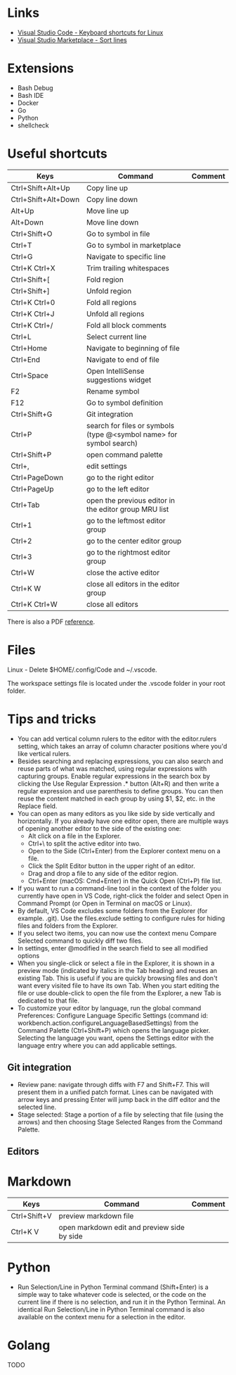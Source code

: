 # Links
- [Visual Studio Code - Keyboard shortcuts for Linux](https://code.visualstudio.com/shortcuts/keyboard-shortcuts-linux.pdf)
- [Visual Studio Marketplace - Sort lines](https://marketplace.visualstudio.com/items?itemName=Tyriar.sort-lines)

# Extensions
- Bash Debug
- Bash IDE
- Docker
- Go
- Python
- shellcheck

# Useful shortcuts
| Keys | Command | Comment |
|---|---|---|
| Ctrl+Shift+Alt+Up | Copy line up | |
| Ctrl+Shift+Alt+Down | Copy line down | |
| Alt+Up | Move line up | |
| Alt+Down | Move line down | |
| Ctrl+Shift+O | Go to symbol in file | |
| Ctrl+T | Go to symbol in marketplace | |
| Ctrl+G | Navigate to specific line | |
| Ctrl+K Ctrl+X | Trim trailing whitespaces | |
| Ctrl+Shift+[ | Fold region | |
| Ctrl+Shift+] | Unfold region | |
| Ctrl+K Ctrl+0 | Fold all regions | |
| Ctrl+K Ctrl+J | Unfold all regions | |
| Ctrl+K Ctrl+/ | Fold all block comments | |
| Ctrl+L | Select current line | |
| Ctrl+Home | Navigate to beginning of file | |
| Ctrl+End | Navigate to end of file | |
| Ctrl+Space | Open IntelliSense suggestions widget | |
| F2 | Rename symbol | |
| F12 | Go to symbol definition | |
| Ctrl+Shift+G | Git integration | |
| Ctrl+P | search for files or symbols (type @\<symbol name\> for symbol search) | |
| Ctrl+Shift+P | open command palette | |
| Ctrl+, | edit settings | |
| Ctrl+PageDown | go to the right editor | |
| Ctrl+PageUp | go to the left editor | |
| Ctrl+Tab | open the previous editor in the editor group MRU list | |
| Ctrl+1 | go to the leftmost editor group | |
| Ctrl+2 | go to the center editor group | |
| Ctrl+3 | go to the rightmost editor group | |
| Ctrl+W | close the active editor | |
| Ctrl+K W | close all editors in the editor group | |
| Ctrl+K Ctrl+W | close all editors | |

There is also a PDF [reference](https://code.visualstudio.com/shortcuts/keyboard-shortcuts-linux.pdf).

# Files
Linux - Delete $HOME/.config/Code and ~/.vscode.


The workspace settings file is located under the .vscode folder in your root folder.

# Tips and tricks
- You can add vertical column rulers to the editor with the editor.rulers setting, which takes an array of column character positions where you'd like vertical rulers.
- Besides searching and replacing expressions, you can also search and reuse parts of what was matched, using regular expressions with capturing groups. Enable regular expressions in the search box by clicking the Use Regular Expression .* button (Alt+R) and then write a regular expression and use parenthesis to define groups. You can then reuse the content matched in each group by using $1, $2, etc. in the Replace field.
- You can open as many editors as you like side by side vertically and horizontally. If you already have one editor open, there are multiple ways of opening another editor to the side of the existing one:
  - Alt click on a file in the Explorer.
  - Ctrl+\ to split the active editor into two.
  - Open to the Side (Ctrl+Enter) from the Explorer context menu on a file.
  - Click the Split Editor button in the upper right of an editor.
  - Drag and drop a file to any side of the editor region.
  - Ctrl+Enter (macOS: Cmd+Enter) in the Quick Open (Ctrl+P) file list.
- If you want to run a command-line tool in the context of the folder you currently have open in VS Code, right-click the folder and select Open in Command Prompt (or Open in Terminal on macOS or Linux).
- By default, VS Code excludes some folders from the Explorer (for example. .git). Use the files.exclude setting to configure rules for hiding files and folders from the Explorer.
- If you select two items, you can now use the context menu Compare Selected command to quickly diff two files.
- In settings, enter @modified in the search field to see all modified options
- When you single-click or select a file in the Explorer, it is shown in a preview mode (indicated by italics in the Tab heading) and reuses an existing Tab. This is useful if you are quickly browsing files and don't want every visited file to have its own Tab. When you start editing the file or use double-click to open the file from the Explorer, a new Tab is dedicated to that file.
- To customize your editor by language, run the global command Preferences: Configure Language Specific Settings (command id: workbench.action.configureLanguageBasedSettings) from the Command Palette (Ctrl+Shift+P) which opens the language picker. Selecting the language you want, opens the Settings editor with the language entry where you can add applicable settings.

## Git integration
- Review pane: navigate through diffs with F7 and Shift+F7. This will present them in a unified patch format. Lines can be navigated with arrow keys and pressing Enter will jump back in the diff editor and the selected line.
- Stage selected: Stage a portion of a file by selecting that file (using the arrows) and then choosing Stage Selected Ranges from the Command Palette.

## Editors

# Markdown
| Keys | Command | Comment |
|---|---|---|
| Ctrl+Shift+V | preview markdown file | |
| Ctrl+K V | open markdown edit and preview side by side | |

# Python
- Run Selection/Line in Python Terminal command (Shift+Enter) is a simple way to take whatever code is selected, or the code on the current line if there is no selection, and run it in the Python Terminal. An identical Run Selection/Line in Python Terminal command is also available on the context menu for a selection in the editor.

# Golang
TODO
